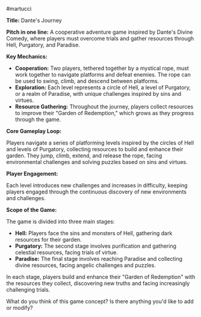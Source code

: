 #martucci

**Title:** Dante's Journey

**Pitch in one line:** A cooperative adventure game inspired by Dante's Divine Comedy, where players must overcome trials and gather resources through Hell, Purgatory, and Paradise.

**Key Mechanics:**

- **Cooperation:** Two players, tethered together by a mystical rope, must work together to navigate platforms and defeat enemies. The rope can be used to swing, climb, and descend between platforms.
- **Exploration:** Each level represents a circle of Hell, a level of Purgatory, or a realm of Paradise, with unique challenges inspired by sins and virtues.
- **Resource Gathering:** Throughout the journey, players collect resources to improve their "Garden of Redemption," which grows as they progress through the game.

**Core Gameplay Loop:**

Players navigate a series of platforming levels inspired by the circles of Hell and levels of Purgatory, collecting resources to build and enhance their garden. They jump, climb, extend, and release the rope, facing environmental challenges and solving puzzles based on sins and virtues.

**Player Engagement:**

Each level introduces new challenges and increases in difficulty, keeping players engaged through the continuous discovery of new environments and challenges.

**Scope of the Game:**

The game is divided into three main stages:

- **Hell:** Players face the sins and monsters of Hell, gathering dark resources for their garden.
- **Purgatory:** The second stage involves purification and gathering celestial resources, facing trials of virtue.
- **Paradise:** The final stage involves reaching Paradise and collecting divine resources, facing angelic challenges and puzzles.

In each stage, players build and enhance their "Garden of Redemption" with the resources they collect, discovering new truths and facing increasingly challenging trials.

What do you think of this game concept? Is there anything you'd like to add or modify?
